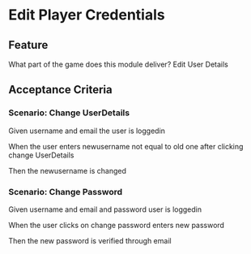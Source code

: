 # Edit Player Credentials

## Feature

What part of the game does this module deliver?
Edit User Details

## Acceptance Criteria

### Scenario: Change UserDetails

  Given username and email
  the user is loggedin

  When the user enters newusername not equal to old one
  after clicking change UserDetails

  Then the newusername is changed

### Scenario: Change Password

  Given username and email and password
  user is loggedin

  When the user clicks on change password
  enters new password

  Then the new password is verified through email
